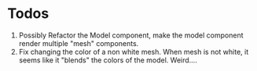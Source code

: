 # Todos

1. Possibly Refactor the Model component, make the model component render multiple "mesh" components.
2. Fix changing the color of a non white mesh. When mesh is not white, it seems like it "blends" the colors of the model. Weird....